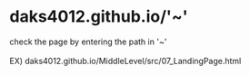 # daks4012.github.io/'~'
check the page by entering the path in '~'<br><br>
EX) daks4012.github.io/MiddleLevel/src/07_LandingPage.html
